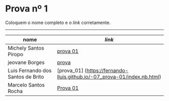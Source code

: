 # Prova nº 1

Coloquem o nome completo e o *link* corretamente.

---

nome | *link*
---  | ---
Michely Santos Piropo  | [prova 01](https://michelyy.github.io/01_prova/)
jeovane Borges|[prova ](https://jeovane6.github.io/01_prova/index.nb.html)
Luis Fernando dos Santos de Brito | [prova_01] (https://fernando-lluis.github.io/-07_prova-01/index.nb.html)
Marcelo Santos Rocha | [Prova 01](https://mrocha2111s.github.io/01_prova/index.nb.html)
